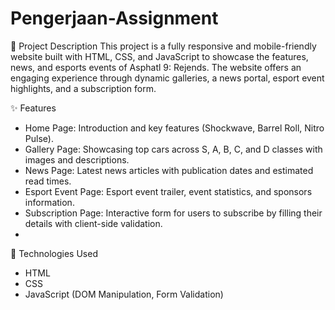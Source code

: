 # Pengerjaan-Assignment
📄 Project Description
This project is a fully responsive and mobile-friendly website built with HTML, CSS, and JavaScript to showcase the features, news, and esports events of Asphatl 9: Rejends. The website offers an engaging experience through dynamic galleries, a news portal, esport event highlights, and a subscription form.

✨ Features
- Home Page: Introduction and key features (Shockwave, Barrel Roll, Nitro Pulse).
- Gallery Page: Showcasing top cars across S, A, B, C, and D classes with images and descriptions.
- News Page: Latest news articles with publication dates and estimated read times.
- Esport Event Page: Esport event trailer, event statistics, and sponsors information.
- Subscription Page: Interactive form for users to subscribe by filling their details with client-side validation.
- 
🔧 Technologies Used
- HTML
- CSS
- JavaScript (DOM Manipulation, Form Validation)
